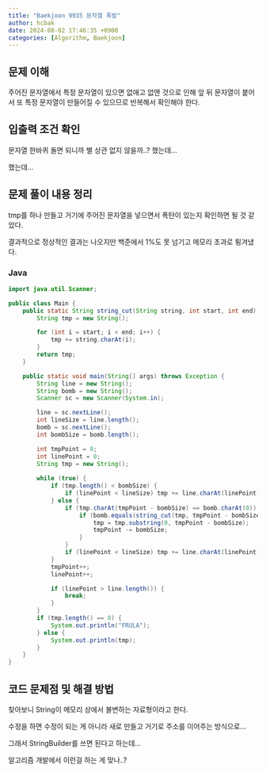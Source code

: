 ```yaml
---
title: "Baekjoon 9935 문자열 폭발"
author: hcbak
date: 2024-08-02 17:46:35 +0900
categories: [Algorithm, Baekjoon]
---
```


## 문제 이해
주어진 문자열에서 특정 문자열이 있으면 없애고 없앤 것으로 인해 앞 뒤 문자열이 붙어서 또 특정 문자열이 만들어질 수 있으므로 반복해서 확인해야 한다.

## 입출력 조건 확인
문자열 한바퀴 돌면 되니까 별 상관 없지 않을까..? 했는데...

했는데...

## 문제 풀이 내용 정리
tmp를 하나 만들고 거기에 주어진 문자열을 넣으면서 폭탄이 있는지 확인하면 될 것 같았다.

결과적으로 정상적인 결과는 나오지만 백준에서 1%도 못 넘기고 메모리 초과로 튕겨냈다.

### Java

```java
import java.util.Scanner;

public class Main {
    public static String string_cut(String string, int start, int end) {
        String tmp = new String();

        for (int i = start; i < end; i++) {
            tmp += string.charAt(i);
        }
        return tmp;
    }

    public static void main(String[] args) throws Exception {
        String line = new String();
        String bomb = new String();
        Scanner sc = new Scanner(System.in);

        line = sc.nextLine();
        int lineSize = line.length();
        bomb = sc.nextLine();
        int bombSize = bomb.length();

        int tmpPoint = 0;
        int linePoint = 0;
        String tmp = new String();
        
        while (true) {
            if (tmp.length() < bombSize) {
                if (linePoint < lineSize) tmp += line.charAt(linePoint);
            } else {
                if (tmp.charAt(tmpPoint - bombSize) == bomb.charAt(0)) {
                    if (bomb.equals(string_cut(tmp, tmpPoint - bombSize, tmpPoint))) {
                        tmp = tmp.substring(0, tmpPoint - bombSize);
                        tmpPoint -= bombSize;
                    }
                }
                if (linePoint < lineSize) tmp += line.charAt(linePoint);
            }
            tmpPoint++;
            linePoint++;

            if (linePoint > line.length()) {
                break;
            }
        }
        if (tmp.length() == 0) {
            System.out.println("FRULA");
        } else {
            System.out.println(tmp);
        }
    }
}
```

## 코드 문제점 및 해결 방법
찾아보니 String이 메모리 상에서 불변하는 자료형이라고 한다.

수정을 하면 수정이 되는 게 아니라 새로 만들고 거기로 주소를 이어주는 방식으로...

그래서 StringBuilder를 쓰면 된다고 하는데...

알고리즘 개발에서 이런걸 하는 게 맞나..?
